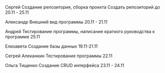 Сергей 
Создание репозитория, сборка проекта
Создать репозиторий до 20.11 - 25.11

Александр
Внешний вид программы
20.11 - 21.11

Андрей
Тестирование программы, написание краткого руководства к программе
25.11

Елизавета
Создание базы данных
19.11-21.11

Сегрей Алеканкин
Тестирование программы
22.11 

Ольга Тищенко 
Создание CRUD интерфейса
23.11 - 24.11
